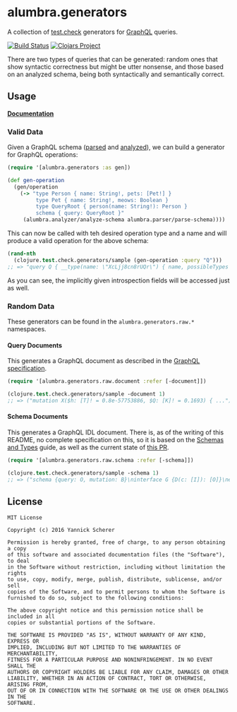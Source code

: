 # alumbra.generators

A collection of [test.check][tc] generators for [GraphQL][ql] queries.

[![Build Status](https://travis-ci.org/alumbra/alumbra.generators.svg?branch=master)](https://travis-ci.org/alumbra/alumbra.generators)
[![Clojars Project](https://img.shields.io/clojars/v/alumbra/generators.svg)](https://clojars.org/alumbra/generators)

[tc]: https://github.com/clojure/test.check
[ql]: http://graphql.org/

There are two types of queries that can be generated: random ones that show
syntactic correctness but might be utter nonsense, and those based on an
analyzed schema, being both syntactically and semantically correct.

## Usage

__[Documentation](https://alumbra.github.io/alumbra.generators/)__

### Valid Data

Given a GraphQL schema ([parsed][alumbra-parser] and
[analyzed][alumbra-analyzer]), we can build a generator for GraphQL operations:

```clojure
(require '[alumbra.generators :as gen])

(def gen-operation
  (gen/operation
    (-> "type Person { name: String!, pets: [Pet!] }
         type Pet { name: String!, meows: Boolean }
         type QueryRoot { person(name: String!): Person }
         schema { query: QueryRoot }"
     (alumbra.analyzer/analyze-schema alumbra.parser/parse-schema))))
```

This can now be called with teh desired operation type and a name and will
produce a valid operation for the above schema:

```clojure
(rand-nth
  (clojure.test.check.generators/sample (gen-operation :query "Q")))
;; => "query Q { __type(name: \"XcLjj8cn8rUQr\") { name, possibleTypes { name } } }"
```

As you can see, the implicitly given introspection fields will be accessed
just as well.

[alumbra-parser]: https://github.com/alumbra/alumbra.parser
[alumbra-analyzer]: https://github.com/alumbra/alumbra.analyzer

### Random Data

These generators can be found in the `alumbra.generators.raw.*` namespaces.

#### Query Documents

This generates a GraphQL document as described in the [GraphQL
specification][ql-spec].

```clojure
(require '[alumbra.generators.raw.document :refer [-document]])

(clojure.test.check.generators/sample -document 1)
;; => ("mutation X($h: [T]! = 0.8e-57753886, $Q: [K]! = 0.1693) { ...")
```

[ql-spec]: https://facebook.github.io/graphql/

#### Schema Documents

This generates a GraphQL IDL document. There is, as of the writing of this
README, no complete specification on this, so it is based on the [Schemas and
Types](http://graphql.org/learn/schema/) guide, as well as the current state of
[this PR](https://github.com/facebook/graphql/pull/90).

```clojure
(require '[alumbra.generators.raw.schema :refer [-schema]])

(clojure.test.check.generators/sample -schema 1)
;; => ("schema {query: O, mutation: B}\ninterface G {D(c: [I]): [O]}\nenum F {O}")
```

## License

```
MIT License

Copyright (c) 2016 Yannick Scherer

Permission is hereby granted, free of charge, to any person obtaining a copy
of this software and associated documentation files (the "Software"), to deal
in the Software without restriction, including without limitation the rights
to use, copy, modify, merge, publish, distribute, sublicense, and/or sell
copies of the Software, and to permit persons to whom the Software is
furnished to do so, subject to the following conditions:

The above copyright notice and this permission notice shall be included in all
copies or substantial portions of the Software.

THE SOFTWARE IS PROVIDED "AS IS", WITHOUT WARRANTY OF ANY KIND, EXPRESS OR
IMPLIED, INCLUDING BUT NOT LIMITED TO THE WARRANTIES OF MERCHANTABILITY,
FITNESS FOR A PARTICULAR PURPOSE AND NONINFRINGEMENT. IN NO EVENT SHALL THE
AUTHORS OR COPYRIGHT HOLDERS BE LIABLE FOR ANY CLAIM, DAMAGES OR OTHER
LIABILITY, WHETHER IN AN ACTION OF CONTRACT, TORT OR OTHERWISE, ARISING FROM,
OUT OF OR IN CONNECTION WITH THE SOFTWARE OR THE USE OR OTHER DEALINGS IN THE
SOFTWARE.
```
